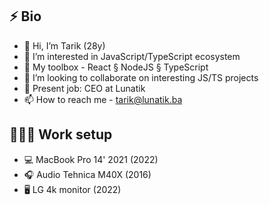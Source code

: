 ## ⚡️ Bio
- 👋 Hi, I’m Tarik (28y)
- 👀 I’m interested in JavaScript/TypeScript ecosystem
- 🧠 My toolbox - React § NodeJS § TypeScript
- 💞️ I’m looking to collaborate on interesting JS/TS projects
- 💼 Present job: CEO at Lunatik
- 📫 How to reach me - tarik@lunatik.ba

## 🧑🏽‍💻 Work setup
- 💻 MacBook Pro 14' 2021 (2022)
- 🎧 Audio Tehnica M40X (2016)
- 🖥 LG 4k monitor (2022)



<!---
tariky/tariky is a ✨ special ✨ repository because its `README.md` (this file) appears on your GitHub profile.
You can click the Preview link to take a look at your changes.
--->

